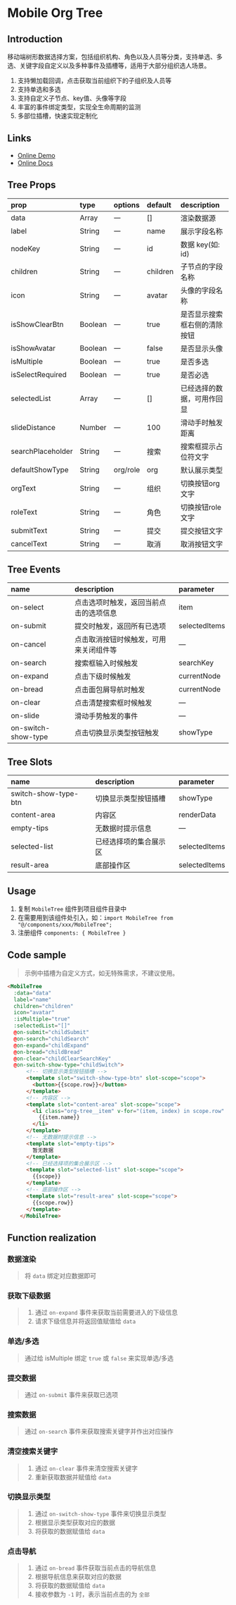 # Mobile Org Tree

## Introduction

移动端树形数据选择方案，包括组织机构、角色以及人员等分类，支持单选、多选、关键字段自定义以及多种事件及插槽等，适用于大部分组织选人场景。

1. 支持懒加载回调，点击获取当前组织下的子组织及人员等
2. 支持单选和多选
3. 支持自定义子节点、key值、头像等字段
4. 丰富的事件绑定类型，实现全生命周期的监测
5. 多部位插槽，快速实现定制化

## Links

* [Online Demo](https://stefan-ysh.github.io/mobile_tree/)
* [Online Docs](https://stefan-ysh.github.io/mobile_tree_guide/)

## Tree Props

| prop              | type    | options  | default  | description                  |
| :---------------- | :------ | :------- | :------- | :--------------------------- |
| data              | Array   | 一       | []       | 渲染数据源                   |
| label             | String  | 一       | name     | 展示字段名称                 |
| nodeKey           | String  | 一       | id       | 数据 key(如: id)             |
| children          | String  | 一       | children | 子节点的字段名称             |
| icon              | String  | 一       | avatar   | 头像的字段名称               |
| isShowClearBtn    | Boolean | 一       | true     | 是否显示搜索框右侧的清除按钮 |
| isShowAvatar      | Boolean | 一       | false    | 是否显示头像                 |
| isMultiple        | Boolean | 一       | true     | 是否多选                     |
| isSelectRequired  | Boolean | 一       | true     | 是否必选                     |
| selectedList      | Array   | 一       | []       | 已经选择的数据，可用作回显   |
| slideDistance     | Number  | 一       | 100      | 滑动手时触发距离             |
| searchPlaceholder | String  | 一       | 搜索     | 搜索框提示占位符文字         |
| defaultShowType   | String  | org/role | org      | 默认展示类型                 |
| orgText           | String  | 一       | 组织     | 切换按钮org文字              |
| roleText          | String  | 一       | 角色     | 切换按钮role文字             |
| submitText        | String  | 一       | 提交     | 提交按钮文字                 |
| cancelText        | String  | 一       | 取消     | 取消按钮文字                 |

## Tree Events

| name                | description                            | parameter     |
| :------------------ | :------------------------------------- | :------------ |
| on-select           | 点击选项时触发，返回当前点击的选项信息 | item          |
| on-submit           | 提交时触发，返回所有已选项             | selectedItems |
| on-cancel           | 点击取消按钮时候触发，可用来关闭组件等 | —             |
| on-search           | 搜索框输入时候触发                     | searchKey     |
| on-expand           | 点击下级时候触发                       | currentNode   |
| on-bread            | 点击面包屑导航时触发                   | currentNode   |
| on-clear            | 点击清楚搜索框时候触发                 | —             |
| on-slide            | 滑动手势触发的事件                     | —             |
| on-switch-show-type | 点击切换显示类型按钮触发               | showType      |

## Tree Slots

| name                 | description            | parameter     |
| :------------------- | :--------------------- | :------------ |
| switch-show-type-btn | 切换显示类型按钮插槽   | showType      |
| content-area         | 内容区                 | renderData    |
| empty-tips           | 无数据时提示信息       | —             |
| selected-list        | 已经选择项的集合展示区 | selectedItems |
| result-area          | 底部操作区             | selectedItems |

## Usage

1. 复制 `MobileTree` 组件到项目组件目录中
2. 在需要用到该组件处引入，如：`import MobileTree from "@/components/xxx/MobileTree";`
3. 注册组件 `components: { MobileTree }`

## Code sample

> 示例中插槽为自定义方式，如无特殊需求，不建议使用。

```html
<MobileTree
  :data="data"
  label="name"
  children="children"
  icon="avatar"
  :isMultiple="true"
  :selectedList="[]"
  @on-submit="childSubmit"
  @on-search="childSearch"
  @on-expand="childExpand"
  @on-bread="childBread"
  @on-clear="childClearSearchKey"
  @on-switch-show-type="childSwitch">
      <!-- 切换显示类型按钮插槽 -->
      <template slot="switch-show-type-btn" slot-scope="scope">
        <button>{{scope.row}}</button>
      </template>
      <!-- 内容区 -->
      <template slot="content-area" slot-scope="scope">
        <li class="org-tree__item" v-for="(item, index) in scope.row" :key="index">
          {{item.name}}
        </li>
      </template>
      <!-- 无数据时提示信息 -->
      <template slot="empty-tips">
        暂无数据
      </template>
      <!-- 已经选择项的集合展示区 -->
      <template slot="selected-list" slot-scope="scope">
        {{scope}}
      </template>
      <!-- 底部操作区 -->
      <template slot="result-area" slot-scope="scope">
        {{scope.row}}
      </template>
    </MobileTree>
```

## Function realization

### 数据渲染

> 将 `data` 绑定对应数据即可

### 获取下级数据

>1. 通过 `on-expand` 事件来获取当前需要进入的下级信息
>2. 请求下级信息并将返回值赋值给 `data`

### 单选/多选

>通过给 isMultiple 绑定 `true` 或 `false` 来实现单选/多选

### 提交数据

>通过 `on-submit` 事件来获取已选项

### 搜索数据

>通过 `on-search` 事件来获取搜索关键字并作出对应操作

### 清空搜索关键字

>1. 通过 `on-clear` 事件来清空搜索关键字
>2. 重新获取数据并赋值给 `data`

### 切换显示类型

>1. 通过 `on-switch-show-type` 事件来切换显示类型
>2. 根据显示类型获取对应的数据
>3. 将获取的数据赋值给 `data`

### 点击导航

>1. 通过 `on-bread` 事件获取当前点击的导航信息
>2. 根据导航信息来获取对应的数据
>3. 将获取的数据赋值给 `data`
>4. 接收参数为 `-1` 时，表示当前点击的为 `全部`
